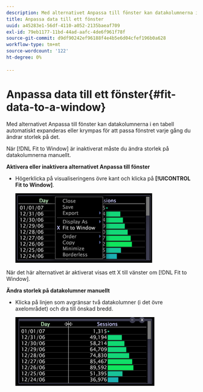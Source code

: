 ```yaml
---
description: Med alternativet Anpassa till fönster kan datakolumnerna i en tabell automatiskt expanderas eller krympas för att passa fönstret varje gång du ändrar storlek på det.
title: Anpassa data till ett fönster
uuid: a45283e1-56df-4110-a052-2135baeaf709
exl-id: 79eb1177-11bd-44ad-aafc-4de6f961f78f
source-git-commit: d9df90242ef96188f4e4b5e6d04cfef196b0a628
workflow-type: tm+mt
source-wordcount: '122'
ht-degree: 0%

---
```


# Anpassa data till ett fönster{#fit-data-to-a-window}

Med alternativet Anpassa till fönster kan datakolumnerna i en tabell automatiskt expanderas eller krympas för att passa fönstret varje gång du ändrar storlek på det.

När [!DNL Fit to Window] är inaktiverat måste du ändra storlek på datakolumnerna manuellt.

**Aktivera eller inaktivera alternativet Anpassa till fönster**

* Högerklicka på visualiseringens övre kant och klicka på **[!UICONTROL Fit to Window]**.

   ![](assets/mnu_Table_Fit.png)

När det här alternativet är aktiverat visas ett X till vänster om [!DNL Fit to Window].

**Ändra storlek på datakolumner manuellt**

* Klicka på linjen som avgränsar två datakolumner (i det övre axelområdet) och dra till önskad bredd.

   ![](assets/mnu_Table_Resize.png)
